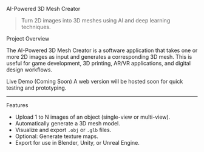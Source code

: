AI-Powered 3D Mesh Creator

> Turn 2D images into 3D meshes using AI and deep learning techniques.

Project Overview

The AI-Powered 3D Mesh Creator is a software application that takes one or more 2D images as input and generates a corresponding 3D mesh. This is useful for game development, 3D printing, AR/VR applications, and digital design workflows.

 Live Demo (Coming Soon)
A web version will be hosted soon for quick testing and prototyping.

---

 Features

- Upload 1 to N images of an object (single-view or multi-view).
- Automatically generate a 3D mesh model.
- Visualize and export `.obj` or `.glb` files.
- Optional: Generate texture maps.
- Export for use in Blender, Unity, or Unreal Engine.
